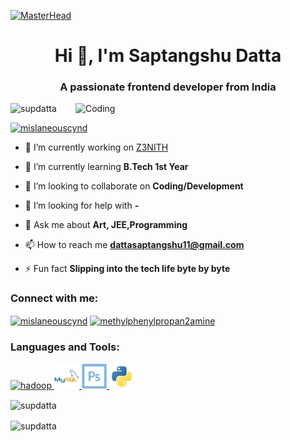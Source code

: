 [![MasterHead](https://media.licdn.com/dms/image/D563DAQFIJGy_J4EvYA/image-scale_191_1128/0/1666883668428?e=1675425600&v=beta&t=q5S0E-n5z-gDvzZPdOvK7oorksu-JESWk3DdbbvU2ss)](https://codegrills.in)
<h1 align="center">Hi 👋, I'm Saptangshu Datta</h1>
<h3 align="center">A passionate frontend developer from India</h3>
<img align="right" alt="Coding" width="400" src="https://www.google.com/url?sa=i&url=https%3A%2F%2Ftenor.com%2Fsearch%2Fcoder-gifs&psig=AOvVaw3El8s31qvNV76tFHB3-Ak0&ust=1686454495521000&source=images&cd=vfe&ved=0CBEQjRxqFwoTCIiIl9jit_8CFQAAAAAdAAAAABAD">


<p align="left"> <img src="https://komarev.com/ghpvc/?username=supdatta&label=Profile%20views&color=0e75b6&style=flat" alt="supdatta" /> </p>

<p align="left"> <a href="https://twitter.com/mislaneouscynd" target="blank"><img src="https://img.shields.io/twitter/follow/mislaneouscynd?logo=twitter&style=for-the-badge" alt="mislaneouscynd" /></a> </p>

- 🔭 I’m currently working on [Z3NITH](https://www.youtube.com/watch?v=VROaUIA-ACs)

- 🌱 I’m currently learning **B.Tech 1st Year**

- 👯 I’m looking to collaborate on **Coding/Development**

- 🤝 I’m looking for help with **-**

- 💬 Ask me about **Art, JEE,Programming**

- 📫 How to reach me **dattasaptangshu11@gmail.com**

- ⚡ Fun fact **Slipping into the tech life byte by byte**

<h3 align="left">Connect with me:</h3>
<p align="left">
<a href="https://twitter.com/mislaneouscynd" target="blank"><img align="center" src="https://raw.githubusercontent.com/rahuldkjain/github-profile-readme-generator/master/src/images/icons/Social/twitter.svg" alt="mislaneouscynd" height="30" width="40" /></a>
<a href="https://instagram.com/methylphenylpropan2amine" target="blank"><img align="center" src="https://raw.githubusercontent.com/rahuldkjain/github-profile-readme-generator/master/src/images/icons/Social/instagram.svg" alt="methylphenylpropan2amine" height="30" width="40" /></a>
</p>

<h3 align="left">Languages and Tools:</h3>
<p align="left"> <a href="https://hadoop.apache.org/" target="_blank" rel="noreferrer"> <img src="https://www.vectorlogo.zone/logos/apache_hadoop/apache_hadoop-icon.svg" alt="hadoop" width="40" height="40"/> </a> <a href="https://www.mysql.com/" target="_blank" rel="noreferrer"> <img src="https://raw.githubusercontent.com/devicons/devicon/master/icons/mysql/mysql-original-wordmark.svg" alt="mysql" width="40" height="40"/> </a> <a href="https://www.photoshop.com/en" target="_blank" rel="noreferrer"> <img src="https://raw.githubusercontent.com/devicons/devicon/master/icons/photoshop/photoshop-line.svg" alt="photoshop" width="40" height="40"/> </a> <a href="https://www.python.org" target="_blank" rel="noreferrer"> <img src="https://raw.githubusercontent.com/devicons/devicon/master/icons/python/python-original.svg" alt="python" width="40" height="40"/> </a> </p>

<p><img align="center" src="https://github-readme-stats.vercel.app/api/top-langs?username=supdatta&show_icons=true&locale=en&layout=compact" alt="supdatta" /></p>

<p><img align="center" src="https://github-readme-streak-stats.herokuapp.com/?user=supdatta&" alt="supdatta" /></p>
